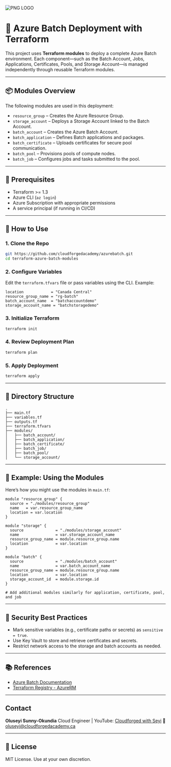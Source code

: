 ![PNG LOGO](https://github.com/user-attachments/assets/e0fba218-6059-4c69-9d46-c9354e392b93)

# 🚀  Azure Batch Deployment with Terraform

This project uses **Terraform modules** to deploy a complete Azure Batch environment. Each component—such as the Batch Account, Jobs, Applications, Certificates, Pools, and Storage Account—is managed independently through reusable Terraform modules.

---

## 📦 Modules Overview

The following modules are used in this deployment:

- `resource_group` – Creates the Azure Resource Group.
- `storage_account` – Deploys a Storage Account linked to the Batch Account.
- `batch_account` – Creates the Azure Batch Account.
- `batch_application` – Defines Batch applications and packages.
- `batch_certificate` – Uploads certificates for secure pool communication.
- `batch_pool` – Provisions pools of compute nodes.
- `batch_job` – Configures jobs and tasks submitted to the pool.

---

## 🧱 Prerequisites

- Terraform >= 1.3
- Azure CLI (`az login`)
- Azure Subscription with appropriate permissions
- A service principal (if running in CI/CD)

---

## 🔧 How to Use

### 1. Clone the Repo

```bash
git https://github.com/cloudforgedacademy/azurebatch.git
cd terraform-azure-batch-modules
````

### 2. Configure Variables

Edit the `terraform.tfvars` file or pass variables using the CLI. Example:

```hcl
location            = "Canada Central"
resource_group_name = "rg-batch"
batch_account_name  = "batchaccountdemo"
storage_account_name = "batchstoragedemo"
```

### 3. Initialize Terraform

```bash
terraform init
```

### 4. Review Deployment Plan

```bash
terraform plan
```

### 5. Apply Deployment

```bash
terraform apply
```

---

## 📁 Directory Structure

```
.
├── main.tf
├── variables.tf
├── outputs.tf
├── terraform.tfvars
├── modules/
│   ├── batch_account/
│   ├── batch_application/
│   ├── batch_certificate/
│   ├── batch_job/
│   ├── batch_pool/
│   └── storage_account/
```

---

## 📘 Example: Using the Modules

Here’s how you might use the modules in `main.tf`:

```hcl
module "resource_group" {
  source = "./modules/resource_group"
  name   = var.resource_group_name
  location = var.location
}

module "storage" {
  source              = "./modules/storage_account"
  name                = var.storage_account_name
  resource_group_name = module.resource_group.name
  location            = var.location
}

module "batch" {
  source              = "./modules/batch_account"
  name                = var.batch_account_name
  resource_group_name = module.resource_group.name
  location            = var.location
  storage_account_id  = module.storage.id
}

# Add additional modules similarly for application, certificate, pool, and job
```

---

## 🔐 Security Best Practices

* Mark sensitive variables (e.g., certificate paths or secrets) as `sensitive = true`.
* Use Key Vault to store and retrieve certificates and secrets.
* Restrict network access to the storage and batch accounts as needed.

---

## 📚 References

* [Azure Batch Documentation](https://learn.microsoft.com/en-us/azure/batch/)
* [Terraform Registry - AzureRM](https://registry.terraform.io/providers/hashicorp/azurerm/latest/docs)

---

##  Contact

**Oluseyi Sunny-Okundia**
Cloud Engineer | YouTube: [Cloudforged with Seyi](https://www.youtube.com/@cloudforgedwithseyi)
📧 [oluseyi@cloudforgedacademy.ca](mailto:oluseyi@cloudforgedacademy.ca)

---

## 📄 License

MIT License. Use at your own discretion.
